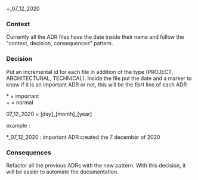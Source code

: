 +_07_12_2020

### Context

Currently all the ADR files have the date inside their name and follow the "context, decision, consequences" pattern.

### Decision

Put an incremental id for each file in addition of the type (PROJECT, ARCHITECTURAL, TECHNICAL). 
Inside the file put the date and a marker to know if it is an important ADR or not, this will be the fisrt line of each ADR

\* = important <br>
\+ = normal 

07_12_2020 = [day]\_[month]\_[year]

example : 

*_07_12_2020 : important ADR created the 7 december of 2020

### Consequences 

Refactor all the previous ADRs with the new pattern. 
With this decision, it will be easier to automate the documentation.

